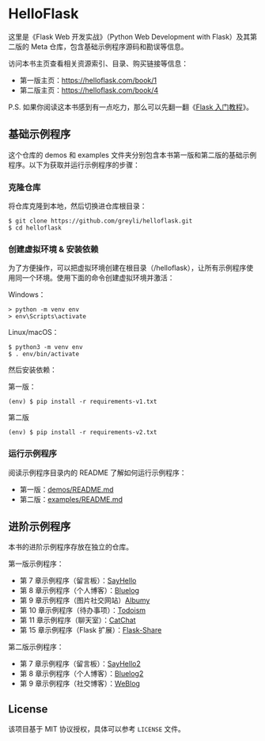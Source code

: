 # HelloFlask

这里是《Flask Web 开发实战》（Python Web Development with Flask）及其第二版的 Meta 仓库，包含基础示例程序源码和勘误等信息。

访问本书主页查看相关资源索引、目录、购买链接等信息：

- 第一版主页：https://helloflask.com/book/1
- 第二版主页：https://helloflask.com/book/4

P.S. 如果你阅读这本书感到有一点吃力，那么可以先翻一翻《[Flask 入门教程](https://github.com/greyli/flask-tutorial)》。


## 基础示例程序

这个仓库的 demos 和 examples 文件夹分别包含本书第一版和第二版的基础示例程序。以下为获取并运行示例程序的步骤：


### 克隆仓库

将仓库克隆到本地，然后切换进仓库根目录：

```
$ git clone https://github.com/greyli/helloflask.git
$ cd helloflask
```


### 创建虚拟环境 & 安装依赖

为了方便操作，可以把虚拟环境创建在根目录（/helloflask），让所有示例程序使用同一个环境。使用下面的命令创建虚拟环境并激活：

Windows：

```
> python -m venv env
> env\Scripts\activate
```

Linux/macOS：

```
$ python3 -m venv env
$ . env/bin/activate
```

然后安装依赖：

第一版：

```
(env) $ pip install -r requirements-v1.txt
```

第二版

```
(env) $ pip install -r requirements-v2.txt
```


### 运行示例程序

阅读示例程序目录内的 README 了解如何运行示例程序：

- 第一版：[demos/README.md](./demos/README.md)
- 第二版：[examples/README.md](./examples/README.md)


## 进阶示例程序

本书的进阶示例程序存放在独立的仓库。

第一版示例程序：

- 第 7 章示例程序（留言板）：[SayHello](https://github.com/greyli/sayhello)
- 第 8 章示例程序（个人博客）：[Bluelog](https://github.com/greyli/bluelog)
- 第 9 章示例程序（图片社交网站）[Albumy](https://github.com/greyli/albumy)
- 第 10 章示例程序（待办事项）：[Todoism](https://github.com/greyli/todoism)
- 第 11 章示例程序（聊天室）：[CatChat](https://github.com/greyli/catchat)
- 第 15 章示例程序（Flask 扩展）：[Flask-Share](https://github.com/greyli/flask-share)

第二版示例程序：

- 第 7 章示例程序（留言板）：[SayHello2](https://github.com/greyli/sayhello2)
- 第 8 章示例程序（个人博客）：[Bluelog2](https://github.com/greyli/bluelog2)
- 第 9 章示例程序（社交博客）：[WeBlog](https://github.com/greyli/weblog)


## License

该项目基于 MIT 协议授权，具体可以参考 `LICENSE` 文件。

